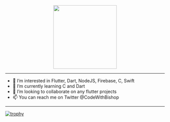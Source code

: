 <div id="header" align="center">
  <img src="https://media.giphy.com/media/RbDKaczqWovIugyJmW/giphy.gif" width="200"/>
</div>


--------------------------------------------------------------------
- 👀 I’m interested in Flutter, Dart, NodeJS, Firebase, C, Swift
- 🌱 I’m currently learning C and Dart
- 💞️ I’m looking to collaborate on any flutter projects
- 📫 You can reach me on Twitter @CodeWithBishop

<!---
FrancisIje/FrancisIje is a ✨ special ✨ repository because its `README.md` (this file) appears on your GitHub profile.
You can click the Preview link to take a look at your changes.
--->

--------------------------------------------------------------------



[![trophy](https://github-profile-trophy.vercel.app/FrancisIje=ryo-ma)](https://github.com/ryo-ma/github-profile-trophy)
